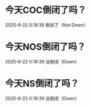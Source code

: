 # 今天COC倒闭了吗？

2025-6-22 0:18:39 倒闭了（Not Down）

# 今天NOS倒闭了吗？

2025-6-22 0:18:39 没倒闭（Down）

# 今天NS倒闭了吗？

2025-6-22 0:18:39 没倒闭（Down）

